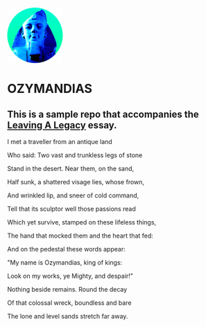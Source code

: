 ![Egyptian Bust](https://github.com/LittleGreenViper/Ozymandias/raw/master/icon.png)
# OZYMANDIAS

This is a sample repo that accompanies the [Leaving A Legacy](https://littlegreenviper.com/miscellany/leaving-a-legacy/) essay.
-

I met a traveller from an antique land

Who said: Two vast and trunkless legs of stone

Stand in the desert. Near them, on the sand,

Half sunk, a shattered visage lies, whose frown,

And wrinkled lip, and sneer of cold command,

Tell that its sculptor well those passions read

Which yet survive, stamped on these lifeless things,

The hand that mocked them and the heart that fed:

And on the pedestal these words appear:

"My name is Ozymandias, king of kings:

Look on my works, ye Mighty, and despair!"

Nothing beside remains. Round the decay

Of that colossal wreck, boundless and bare

The lone and level sands stretch far away.
